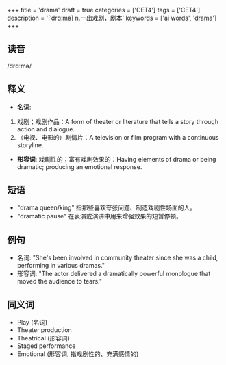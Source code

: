 +++
title = 'drama'
draft = true
categories = ['CET4']
tags = ['CET4']
description = '[ˈdrɑːmə] n.一出戏剧，剧本'
keywords = ['ai words', 'drama']
+++

## 读音
/drɑːmə/

## 释义
- **名词**:
1. 戏剧；戏剧作品：A form of theater or literature that tells a story through action and dialogue.
2. （电视、电影的）剧情片：A television or film program with a continuous storyline.

- **形容词**:
戏剧性的；富有戏剧效果的：Having elements of drama or being dramatic; producing an emotional response.

## 短语
- "drama queen/king" 指那些喜欢夸张问题、制造戏剧性场面的人。
- "dramatic pause" 在表演或演讲中用来增强效果的短暂停顿。

## 例句
- 名词: "She's been involved in community theater since she was a child, performing in various dramas."
- 形容词: "The actor delivered a dramatically powerful monologue that moved the audience to tears."

## 同义词
- Play (名词)
- Theater production
- Theatrical (形容词)
- Staged performance
- Emotional (形容词, 指戏剧性的、充满感情的)
